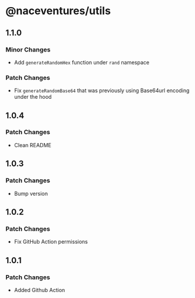 # @naceventures/utils

## 1.1.0

### Minor Changes

- Add `generateRandomHex` function under `rand` namespace

### Patch Changes

- Fix `generateRandomBase64` that was previously using Base64url encoding under the hood

## 1.0.4

### Patch Changes

- Clean README

## 1.0.3

### Patch Changes

- Bump version

## 1.0.2

### Patch Changes

- Fix GitHub Action permissions

## 1.0.1

### Patch Changes

- Added Github Action
